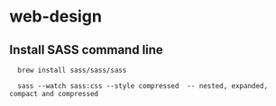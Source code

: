 # web-design

## Install SASS command line
```
  brew install sass/sass/sass

  sass --watch sass:css --style compressed  -- nested, expanded, compact and compressed
```
